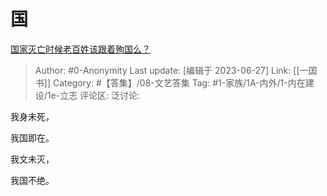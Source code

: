 # 国
[国家灭亡时候老百姓该跟着殉国么？](https://www.zhihu.com/question/608140425/answer/3092959986)

> Author: #0-Anonymity
> Last update: [编辑于 2023-06-27]
> Link: [[一国书]]
> Category: #【答集】/08-文艺答集
> Tag: #1-家族/1A-内外/1-内在建设/1e-立志
> 评论区:
> 泛讨论:

我身未死，

我国即在。

我文未灭，

我国不绝。
